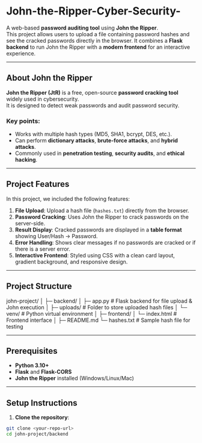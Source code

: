 # John-the-Ripper-Cyber-Security-

A web-based **password auditing tool** using **John the Ripper**.  
This project allows users to upload a file containing password hashes and see the cracked passwords directly in the browser. It combines a **Flask backend** to run John the Ripper with a **modern frontend** for an interactive experience.

---

## About John the Ripper

**John the Ripper (JtR)** is a free, open-source **password cracking tool** widely used in cybersecurity.  
It is designed to detect weak passwords and audit password security.  

### Key points:

- Works with multiple hash types (MD5, SHA1, bcrypt, DES, etc.).
- Can perform **dictionary attacks**, **brute-force attacks**, and **hybrid attacks**.
- Commonly used in **penetration testing**, **security audits**, and **ethical hacking**.

---

## Project Features

In this project, we included the following features:

1. **File Upload**: Upload a hash file (`hashes.txt`) directly from the browser.  
2. **Password Cracking**: Uses John the Ripper to crack passwords on the server-side.  
3. **Result Display**: Cracked passwords are displayed in a **table format** showing User/Hash → Password.  
4. **Error Handling**: Shows clear messages if no passwords are cracked or if there is a server error.  
5. **Interactive Frontend**: Styled using CSS with a clean card layout, gradient background, and responsive design.  

---

## Project Structure
john-project/
│
├─ backend/
│ ├─ app.py # Flask backend for file upload & John execution
│ ├─ uploads/ # Folder to store uploaded hash files
│ └─ venv/ # Python virtual environment
│
├─ frontend/
│ └─ index.html # Frontend interface
│
├─ README.md
└─ hashes.txt # Sample hash file for testing


---

## Prerequisites

- **Python 3.10+**
- **Flask** and **Flask-CORS**
- **John the Ripper** installed (Windows/Linux/Mac)

---

## Setup Instructions

1. **Clone the repository**:

```bash
git clone <your-repo-url>
cd john-project/backend

